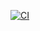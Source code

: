 [![CI](https://github.com/ss-krishna/workflows/actions/workflows/ci.yml/badge.svg)](https://github.com/ss-krishna/workflows/actions/workflows/ci.yml)
